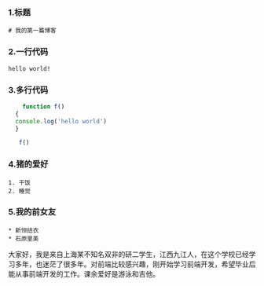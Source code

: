 ### 1.标题
```
# 我的第一篇博客
```

### 2.一行代码
```
hello world!
```

### 3.多行代码
```javascript
    function f()
  {
  console.log('hello world')
  }

   f()
```
    
### 4.猪的爱好
```
1. 干饭
2. 睡觉
```

### 5.我的前女友
```
* 新恒结衣
* 石原里美
```


大家好，我是来自上海某不知名双非的研二学生，江西九江人，在这个学校已经学习多年，也迷茫了很多年。对前端比较感兴趣，刚开始学习前端开发，希望毕业后能从事前端开发的工作。课余爱好是游泳和吉他。
